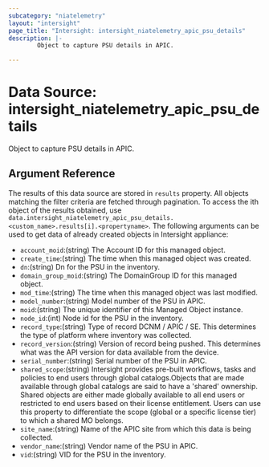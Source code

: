 ```yaml
---
subcategory: "niatelemetry"
layout: "intersight"
page_title: "Intersight: intersight_niatelemetry_apic_psu_details"
description: |-
        Object to capture PSU details in APIC.

---
```


# Data Source: intersight_niatelemetry_apic_psu_details
Object to capture PSU details in APIC.
## Argument Reference
The results of this data source are stored in `results` property.
All objects matching the filter criteria are fetched through pagination.
To access the ith object of the results obtained, use `data.intersight_niatelemetry_apic_psu_details.<custom_name>.results[i].<propertyname>`.
The following arguments can be used to get data of already created objects in Intersight appliance:
* `account_moid`:(string) The Account ID for this managed object. 
* `create_time`:(string) The time when this managed object was created. 
* `dn`:(string) Dn for the PSU in the inventory. 
* `domain_group_moid`:(string) The DomainGroup ID for this managed object. 
* `mod_time`:(string) The time when this managed object was last modified. 
* `model_number`:(string) Model number of the PSU in APIC. 
* `moid`:(string) The unique identifier of this Managed Object instance. 
* `node_id`:(int) Node id for the PSU in the inventory. 
* `record_type`:(string) Type of record DCNM / APIC / SE. This determines the type of platform where inventory was collected. 
* `record_version`:(string) Version of record being pushed. This determines what was the API version for data available from the device. 
* `serial_number`:(string) Serial number of the PSU in APIC. 
* `shared_scope`:(string) Intersight provides pre-built workflows, tasks and policies to end users through global catalogs.Objects that are made available through global catalogs are said to have a 'shared' ownership. Shared objects are either made globally available to all end users or restricted to end users based on their license entitlement. Users can use this property to differentiate the scope (global or a specific license tier) to which a shared MO belongs. 
* `site_name`:(string) Name of the APIC site from which this data is being collected. 
* `vendor_name`:(string) Vendor name of the PSU in APIC. 
* `vid`:(string) VID for the PSU in the inventory. 
 
